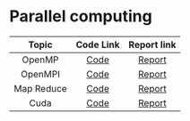 # Parallel computing

| Topic      | Code Link                                                             | Report link                                                                                        |
|:----------:|:---------------------------------------------------------------------:|:--------------------------------------------------------------------------------------------------:|
| OpenMP     | [Code](https://github.com/maciektr/parallel_lab/tree/main/openmp)     | [Report](https://github.com/maciektr/parallel_lab/blob/main/openmp/report/ReportOpenMP.pdf)        |
| OpenMPI    | [Code](https://github.com/maciektr/parallel_lab/tree/main/openmpi)    | [Report](https://github.com/maciektr/parallel_lab/blob/main/openmpi/report/ReportOpenMPI.pdf)      |
| Map Reduce | [Code](https://github.com/maciektr/parallel_lab/tree/main/map_reduce) | [Report](https://github.com/maciektr/parallel_lab/blob/main/map_reduce/report/ReportMapReduce.pdf) |
| Cuda       | [Code](https://github.com/maciektr/parallel_lab/tree/main/cuda)       | [Report](https://github.com/maciektr/parallel_lab/blob/main/cuda/Lab1/Report/Report.pdf)           |

